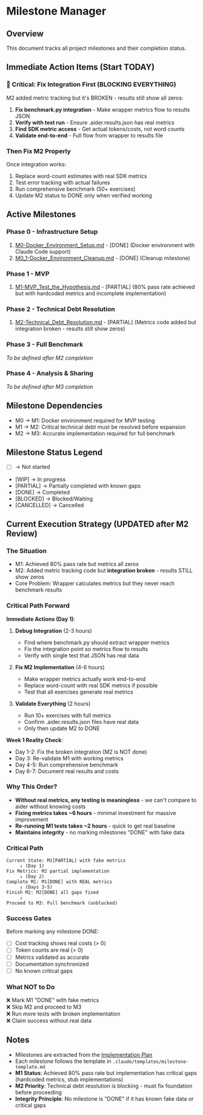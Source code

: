 # Milestone Manager

## Overview
This document tracks all project milestones and their completion status.

## Immediate Action Items (Start TODAY)

### 🚨 Critical: Fix Integration First (BLOCKING EVERYTHING)
M2 added metric tracking but it's BROKEN - results still show all zeros:
1. **Fix benchmark.py integration** - Make wrapper metrics flow to results JSON
2. **Verify with test run** - Ensure .aider.results.json has real metrics
3. **Find SDK metric access** - Get actual tokens/costs, not word counts
4. **Validate end-to-end** - Full flow from wrapper to results file

### Then Fix M2 Properly
Once integration works:
1. Replace word-count estimates with real SDK metrics
2. Test error tracking with actual failures
3. Run comprehensive benchmark (50+ exercises)
4. Update M2 status to DONE only when verified working

## Active Milestones

### Phase 0 - Infrastructure Setup
1. [M0-Docker_Environment_Setup.md](milestones/M0-Docker_Environment_Setup.md) - [DONE] (Docker environment with Claude Code support)
2. [M0_1-Docker_Environment_Cleanup.md](milestones/M0_1-Docker_Environment_Cleanup.md) - [DONE] (Cleanup milestone)

### Phase 1 - MVP
1. [M1-MVP_Test_the_Hypothesis.md](milestones/M1-MVP_Test_the_Hypothesis.md) - [PARTIAL] (80% pass rate achieved but with hardcoded metrics and incomplete implementation)

### Phase 2 - Technical Debt Resolution  
1. [M2-Technical_Debt_Resolution.md](milestones/M2-Technical_Debt_Resolution.md) - [PARTIAL] (Metrics code added but integration broken - results still show zeros)

### Phase 3 - Full Benchmark
_To be defined after M2 completion_

### Phase 4 - Analysis & Sharing
_To be defined after M3 completion_

## Milestone Dependencies
- M0 → M1: Docker environment required for MVP testing
- M1 → M2: Critical technical debt must be resolved before expansion
- M2 → M3: Accurate implementation required for full benchmark

## Milestone Status Legend
- [ ] -> Not started
- [WIP] -> In progress
- [PARTIAL] -> Partially completed with known gaps
- [DONE] -> Completed
- [BLOCKED] -> Blocked/Waiting
- [CANCELLED] -> Cancelled

## Current Execution Strategy (UPDATED after M2 Review)

### The Situation
- M1: Achieved 80% pass rate but metrics all zeros
- M2: Added metric tracking code but **integration broken** - results STILL show zeros
- Core Problem: Wrapper calculates metrics but they never reach benchmark results

### Critical Path Forward

**Immediate Actions (Day 1)**:
1. **Debug Integration** (2-3 hours)
   - Find where benchmark.py should extract wrapper metrics
   - Fix the integration point so metrics flow to results
   - Verify with single test that JSON has real data

2. **Fix M2 Implementation** (4-6 hours)  
   - Make wrapper metrics actually work end-to-end
   - Replace word-count with real SDK metrics if possible
   - Test that all exercises generate real metrics

3. **Validate Everything** (2 hours)
   - Run 10+ exercises with full metrics
   - Confirm .aider.results.json files have real data
   - Only then update M2 to DONE

**Week 1 Reality Check**:
- Day 1-2: Fix the broken integration (M2 is NOT done)
- Day 3: Re-validate M1 with working metrics
- Day 4-5: Run comprehensive benchmark
- Day 6-7: Document real results and costs

### Why This Order?
- **Without real metrics, any testing is meaningless** - we can't compare to aider without knowing costs
- **Fixing metrics takes ~6 hours** - minimal investment for massive improvement
- **Re-running M1 tests takes ~2 hours** - quick to get real baseline
- **Maintains integrity** - no marking milestones "DONE" with fake data

### Critical Path
```
Current State: M1[PARTIAL] with fake metrics
     ↓ (Day 1)
Fix Metrics: M2 partial implementation
     ↓ (Day 2)
Complete M1: M1[DONE] with REAL metrics
     ↓ (Days 3-5)
Finish M2: M2[DONE] all gaps fixed
     ↓
Proceed to M3: Full benchmark (unblocked)
```

### Success Gates
Before marking any milestone DONE:
- [ ] Cost tracking shows real costs (> 0)
- [ ] Token counts are real (> 0)
- [ ] Metrics validated as accurate
- [ ] Documentation synchronized
- [ ] No known critical gaps

### What NOT to Do
❌ Mark M1 "DONE" with fake metrics  
❌ Skip M2 and proceed to M3  
❌ Run more tests with broken implementation  
❌ Claim success without real data

## Notes
- Milestones are extracted from the [Implementation Plan](IMPLEMENTATION_PLAN.md)
- Each milestone follows the template in `.claude/templates/milestone-template.md`
- **M1 Status**: Achieved 80% pass rate but implementation has critical gaps (hardcoded metrics, stub implementations)
- **M2 Priority**: Technical debt resolution is blocking - must fix foundation before proceeding
- **Integrity Principle**: No milestone is "DONE" if it has known fake data or critical gaps
